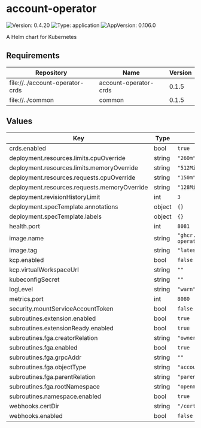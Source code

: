 # account-operator

![Version: 0.4.20](https://img.shields.io/badge/Version-0.4.20-informational?style=flat-square) ![Type: application](https://img.shields.io/badge/Type-application-informational?style=flat-square) ![AppVersion: 0.106.0](https://img.shields.io/badge/AppVersion-0.106.0-informational?style=flat-square)

A Helm chart for Kubernetes

## Requirements

| Repository | Name | Version |
|------------|------|---------|
| file://../account-operator-crds | account-operator-crds | 0.1.5 |
| file://../common | common | 0.1.5 |

## Values

| Key | Type | Default | Description |
|-----|------|---------|-------------|
| crds.enabled | bool | `true` |  |
| deployment.resources.limits.cpuOverride | string | `"260m"` |  |
| deployment.resources.limits.memoryOverride | string | `"512Mi"` |  |
| deployment.resources.requests.cpuOverride | string | `"150m"` |  |
| deployment.resources.requests.memoryOverride | string | `"128Mi"` |  |
| deployment.revisionHistoryLimit | int | `3` |  |
| deployment.specTemplate.annotations | object | `{}` |  |
| deployment.specTemplate.labels | object | `{}` |  |
| health.port | int | `8081` |  |
| image.name | string | `"ghcr.io/openmfp/account-operator"` |  |
| image.tag | string | `"latest"` |  |
| kcp.enabled | bool | `false` |  |
| kcp.virtualWorkspaceUrl | string | `""` |  |
| kubeconfigSecret | string | `""` |  |
| logLevel | string | `"warn"` |  |
| metrics.port | int | `8080` |  |
| security.mountServiceAccountToken | bool | `false` |  |
| subroutines.extension.enabled | bool | `true` |  |
| subroutines.extensionReady.enabled | bool | `true` |  |
| subroutines.fga.creatorRelation | string | `"owner"` |  |
| subroutines.fga.enabled | bool | `true` |  |
| subroutines.fga.grpcAddr | string | `""` |  |
| subroutines.fga.objectType | string | `"account"` |  |
| subroutines.fga.parentRelation | string | `"parent"` |  |
| subroutines.fga.rootNamespace | string | `"openmfp-root"` |  |
| subroutines.namespace.enabled | bool | `true` |  |
| webhooks.certDir | string | `"/certs"` |  |
| webhooks.enabled | bool | `false` |  |

